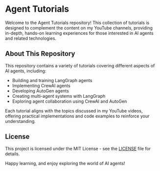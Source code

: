 
# Agent Tutorials

Welcome to the Agent Tutorials repository! This collection of tutorials is designed to complement the content on my YouTube channels, providing in-depth, hands-on learning experiences for those interested in AI agents and related technologies.

## About This Repository

This repository contains a variety of tutorials covering different aspects of AI agents, including:

- Building and training LangGraph agents
- Implementing CrewAI agents
- Developing AutoGen agents
- Creating multi-agent systems with LangGraph
- Exploring agent collaboration using CrewAI and AutoGen

Each tutorial aligns with the topics discussed in my YouTube videos, offering practical implementations and code examples to reinforce your understanding.


## License

This project is licensed under the MIT License - see the [LICENSE](LICENSE) file for details.

Happy learning, and enjoy exploring the world of AI agents!
